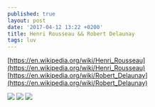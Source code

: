 ```yaml
---
published: true
layout: post
date: '2017-04-12 13:22 +0200'
title: Henri Rousseau && Robert Delaunay
tags: luv
---
```

[https://en.wikipedia.org/wiki/Henri_Rousseau](https://en.wikipedia.org/wiki/Henri_Rousseau)  
[https://en.wikipedia.org/wiki/Robert_Delaunay](https://en.wikipedia.org/wiki/Robert_Delaunay)

![](https://upload.wikimedia.org/wikipedia/commons/thumb/c/c6/Henri_Rousseau_-_La_zingara_addormentata.jpg/800px-Henri_Rousseau_-_La_zingara_addormentata.jpg)
![](https://upload.wikimedia.org/wikipedia/commons/thumb/f/fa/Surprised-Rousseau.jpg/750px-Surprised-Rousseau.jpg)
![](https://upload.wikimedia.org/wikipedia/commons/thumb/c/cb/Robert_Delaunay%2C_1938%2C_Rythme_n%C2%B01%2C_Decoration_for_the_Salon_des_Tuileries%2C_oil_on_canvas%2C_Mus%C3%A9e_d'Art_Moderne_de_la_ville_de_Paris.jpg/844px-Robert_Delaunay%2C_1938%2C_Rythme_n%C2%B01%2C_Decoration_for_the_Salon_des_Tuileries%2C_oil_on_canvas%2C_Mus%C3%A9e_d'Art_Moderne_de_la_ville_de_Paris.jpg)
